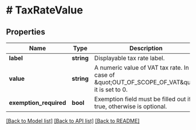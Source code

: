 # # TaxRateValue

## Properties

Name | Type | Description | Notes
------------ | ------------- | ------------- | -------------
**label** | **string** | Displayable tax rate label. | [optional]
**value** | **string** | A numeric value of VAT tax rate. In case of \&quot;OUT_OF_SCOPE_OF_VAT\&quot; it is set to 0. | [optional]
**exemption_required** | **bool** | Exemption field must be filled out if true, otherwise is optional. | [optional]

[[Back to Model list]](../../README.md#models) [[Back to API list]](../../README.md#endpoints) [[Back to README]](../../README.md)
